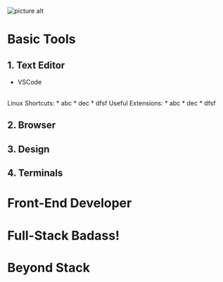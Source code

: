 ![picture alt](https://github.com/aayush4vedi/The-Hitchhikers-Guide-to-the-Full-Stack-Developer/blob/master/Media/wallpaper.jpg)

# Basic Tools
## 1. Text Editor
* VSCode
<br>
    Linux Shortcuts:
    * abc
    * dec
        * dfsf
    Useful Extensions:
    * abc
    * dec
        * dfsf    

## 2. Browser

## 3. Design

## 4. Terminals


# Front-End Developer


# Full-Stack Badass!


# Beyond Stack

